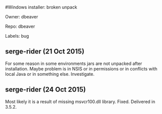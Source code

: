 #Windows installer: broken unpack

Owner: dbeaver

Repo: dbeaver

Labels: bug 

## serge-rider (21 Oct 2015)

For some reason in some environments jars are not unpacked after installation.
Maybe problem is in NSIS or in permissions or in conflicts with local Java or in something else.
Investigate.


## serge-rider (24 Oct 2015)

Most likely it is a result of missing msvcr100.dll library. 
Fixed. Delivered in 3.5.2.


